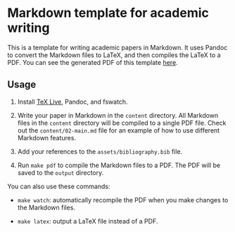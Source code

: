 # Markdown template for academic writing

This is a template for writing academic papers in Markdown. It uses Pandoc to convert the Markdown files to LaTeX, and then compiles the LaTeX to a PDF. You can see the generated PDF of this template [here](https://mikkelsvartveit.github.io/markdown-latex-template/paper.pdf).

## Usage

1. Install [TeX Live](https://www.tug.org/texlive/), Pandoc, and fswatch.

2. Write your paper in Markdown in the `content` directory. All Markdown files in the `content` directory will be compiled to a single PDF file. Check out the `content/02-main.md` file for an example of how to use different Markdown features.

3. Add your references to the `assets/bibliography.bib` file.

4. Run `make pdf` to compile the Markdown files to a PDF. The PDF will be saved to the `output` directory.

You can also use these commands:

- `make watch`: automatically recompile the PDF when you make changes to the Markdown files.

- `make latex`: output a LaTeX file instead of a PDF.
